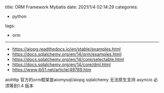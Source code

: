 title: ORM Framework Mybatis
date: 2021/1/4 02:14:29
categories:
 - python

tags:
 - orm



---
* https://aiopg.readthedocs.io/en/stable/examples.html
* https://docs.sqlalchemy.org/en/14/orm/examples.html
* https://docs.sqlalchemy.org/en/14/core/selectable.html
* https://docs.sqlalchemy.org/en/14/core/dml.html
* https://www.jb51.net/article/49789.htm

aiohttp 官方的orm框架是aiomysql/aiopg
sqlalchemy 无法原生支持 asyncio 必须等到1.4 版本




